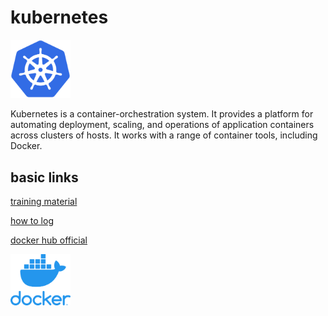 # kubernetes

<img src="kubernetes_logo.png" width="96">

Kubernetes is a container-orchestration system.
It provides a platform for automating deployment, scaling, and operations of application containers across clusters of hosts. It works with a range of container tools, including Docker.

## basic links
[training material](https://github.com/loodse/k8s-exercises/tree/master/containers/fundamentals)

[how to log](https://github.com/loodse/k8s-exercises/blob/master/containers/fundamentals/10_logs.md)

[docker hub official](https://hub.docker.com/search?q=&type=image)  

<a href="https://hub.docker.com/u/thehadz" alt="my docker account">
  <img src="docker_logo.png" align="left" width="96" >
</a>
